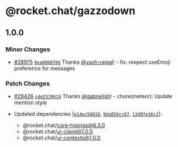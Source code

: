 # @rocket.chat/gazzodown

## 1.0.0

### Minor Changes

- [#28975](https://github.com/RocketChat/Rocket.Chat/pull/28975) [`9ea8088f06`](https://github.com/RocketChat/Rocket.Chat/commit/9ea8088f0621900fa7a11156a89f7447482e4df8) Thanks [@yash-rajpal](https://github.com/yash-rajpal)! - fix: respect useEmoji preference for messages

### Patch Changes

- [#29426](https://github.com/RocketChat/Rocket.Chat/pull/29426) [`cde2539619`](https://github.com/RocketChat/Rocket.Chat/commit/cde253961940855cbf94ed10a84ddd1b1b9ff613) Thanks [@gabriellsh](https://github.com/gabriellsh)! - chore(meteor): Update mention style

- Updated dependencies [[`e14ec50816`](https://github.com/RocketChat/Rocket.Chat/commit/e14ec50816ef34ee1df61cb8e824cb2a55ff6db9), [`9da856cc67`](https://github.com/RocketChat/Rocket.Chat/commit/9da856cc67e0264db4c39ce5324f961fa0906779), [`12d97e16c2`](https://github.com/RocketChat/Rocket.Chat/commit/12d97e16c2e12639944d35a4c59c0edba1fb5d2f)]:
  - @rocket.chat/core-typings@6.3.0
  - @rocket.chat/ui-client@1.0.0
  - @rocket.chat/ui-contexts@1.0.0
